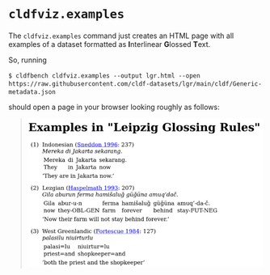 # `cldfviz.examples`

The `cldfviz.examples` command just creates an HTML page with all examples of a dataset formatted
as **I**nterlinear **G**lossed **T**ext.

So, running
```shell
$ cldfbench cldfviz.examples --output lgr.html --open https://raw.githubusercontent.com/cldf-datasets/lgr/main/cldf/Generic-metadata.json
```
should open a page in your browser looking roughly as follows:
> ![LGR examples](output/lgr_html.png)
